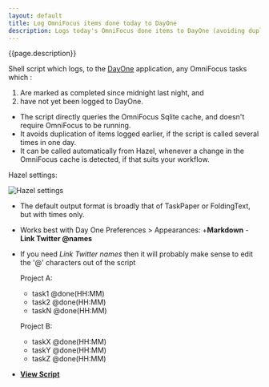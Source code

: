 ```yaml
---
layout: default
title: Log OmniFocus items done today to DayOne
description: Logs today's OmniFocus done items to DayOne (avoiding duplication)
---
```


{{page.description}}

Shell script which logs, to the [DayOne](http://dayoneapp.com) application, any OmniFocus tasks which :

1.	Are marked as completed since midnight last night, and
2.	have not yet been logged to DayOne.

- The script directly queries the OmniFocus Sqlite cache, and doesn't require OmniFocus to be running.
- It avoids duplication of items logged earlier, if the script is called several times in one day.
- It can be called automatically from Hazel, whenever a change in the OmniFocus cache is detected, if that suits your workflow.

Hazel settings:

![Hazel settings](https://raw.github.com/RobTrew/tree-tools/master/OmniFocus%20scripts/Shell%20scripts%20for%20Geektool%20or%20logging/HazelSettings4DayOneLog.png)

- The default output format is broadly that of TaskPaper or FoldingText, but with times only. 
- Works best with Day One Preferences > Appearances: +**Markdown** -**Link Twitter @names**
- If you need *Link Twitter names* then it will probably make sense to edit the '@' characters out of the script


    Project A:
    - task1 @done(HH:MM)
    - task2 @done(HH:MM)
    - taskN @done(HH:MM)
    
    Project B:
    - taskX @done(HH:MM)
    - taskY @done(HH:MM)
    - taskZ @done(HH:MM)



- [**View Script**](https://github.com/RobTrew/tree-tools/blob/master/OmniFocus%20scripts/Shell%20scripts%20for%20Geektool%20or%20logging/OmniFocusLogDone2DayOne.sh)

